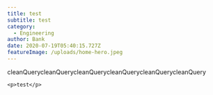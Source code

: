 ```yaml
---
title: test
subtitle: test
category:
  - Engineering
author: Bank
date: 2020-07-19T05:40:15.727Z
featureImage: /uploads/home-hero.jpeg
---
```

cleanQuerycleanQuerycleanQuerycleanQuerycleanQuerycleanQuery

```
<p>test</p>
```